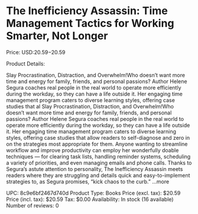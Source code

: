 # The Inefficiency Assassin: Time Management Tactics for Working Smarter, Not Longer

Price: USD:$20.59-$20.59

Product Details:

Slay Procrastination, Distraction, and Overwhelm!Who doesn’t want more time and energy for family, friends, and personal passions? Author Helene Segura coaches real people in the real world to operate more efficiently during the workday, so they can have a life outside it. Her engaging time management program caters to diverse learning styles, offering case studies that al Slay Procrastination, Distraction, and Overwhelm!Who doesn’t want more time and energy for family, friends, and personal passions? Author Helene Segura coaches real people in the real world to operate more efficiently during the workday, so they can have a life outside it. Her engaging time management program caters to diverse learning styles, offering case studies that allow readers to self-diagnose and zero in on the strategies most appropriate for them. Anyone wanting to streamline workflow and improve productivity can employ her wonderfully doable techniques — for clearing task lists, handling reminder systems, scheduling a variety of priorities, and even managing emails and phone calls. Thanks to Segura’s astute attention to personality, The Inefficiency Assassin meets readers where they are struggling and details quick and easy-to-implement strategies to, as Segura promises, “kick chaos to the curb.” ...more

UPC: 8c9e6bf2467d740d
Product Type: Books
Price (excl. tax): $20.59
Price (incl. tax): $20.59
Tax: $0.00
Availability: In stock (16 available)
Number of reviews: 0